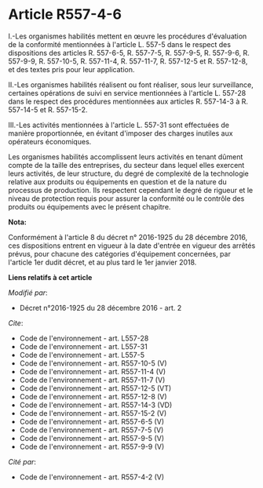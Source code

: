 # Article R557-4-6

I.-Les organismes habilités mettent en œuvre les procédures d'évaluation de la conformité mentionnées à l'article L. 557-5
dans le respect des dispositions des articles R. 557-6-5, R. 557-7-5, R. 557-9-5, R. 557-9-6, R. 557-9-9, R. 557-10-5, R.
557-11-4, R. 557-11-7, R. 557-12-5 et R. 557-12-8, et des textes pris pour leur application. 

II.-Les organismes habilités réalisent ou font réaliser, sous leur surveillance, certaines opérations de suivi en service
mentionnées à l'article L. 557-28 dans le respect des procédures mentionnées aux articles R. 557-14-3 à R. 557-14-5 et R.
557-15-2. 

III.-Les activités mentionnées à l'article L. 557-31 sont effectuées de manière proportionnée, en évitant d'imposer des
charges inutiles aux opérateurs économiques. 

Les organismes habilités accomplissent leurs activités en tenant dûment compte de la taille des entreprises, du secteur dans
lequel elles exercent leurs activités, de leur structure, du degré de complexité de la technologie relative aux produits ou
équipements en question et de la nature du processus de production. Ils respectent cependant le degré de rigueur et le niveau
de protection requis pour assurer la conformité ou le contrôle des produits ou équipements avec le présent chapitre.

**Nota:**

Conformément à l'article 8 du décret n° 2016-1925 du 28 décembre 2016, ces dispositions entrent en vigueur à la date d'entrée
en vigueur des arrêtés prévus, pour chacune des catégories d'équipement concernées, par l'article 1er dudit décret, et au
plus tard le 1er janvier 2018.

**Liens relatifs à cet article**

_Modifié par_:

  - Décret n°2016-1925 du 28 décembre 2016 - art. 2

_Cite_:

  - Code de l'environnement - art. L557-28
  - Code de l'environnement - art. L557-31
  - Code de l'environnement - art. L557-5
  - Code de l'environnement - art. R557-10-5 (V)
  - Code de l'environnement - art. R557-11-4 (V)
  - Code de l'environnement - art. R557-11-7 (V)
  - Code de l'environnement - art. R557-12-5 (VT)
  - Code de l'environnement - art. R557-12-8 (V)
  - Code de l'environnement - art. R557-14-3 (VD)
  - Code de l'environnement - art. R557-15-2 (V)
  - Code de l'environnement - art. R557-6-5 (V)
  - Code de l'environnement - art. R557-7-5 (V)
  - Code de l'environnement - art. R557-9-5 (V)
  - Code de l'environnement - art. R557-9-9 (V)

_Cité par_:

  - Code de l'environnement - art. R557-4-2 (V)
